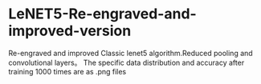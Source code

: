 # LeNET5-Re-engraved-and-improved-version
Re-engraved and improved Classic lenet5 algorithm.Reduced pooling and convolutional layers。
The specific data distribution and accuracy after training 1000 times are as .png files

